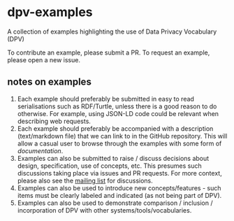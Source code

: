 # dpv-examples
A collection of examples highlighting the use of Data Privacy Vocabulary (DPV) 

To contribute an example, please submit a PR. To request an example, please open a new issue.

## notes on examples

1. Each example should preferably be submitted in easy to read serialisations such as RDF/Turtle, unless there is a good reason to do otherwise. For example, using JSON-LD code could be relevant when describing web requests.
2. Each example should preferably be accompanied with a description (text/markdown file) that we can link to in the GitHub repository. This will allow a casual user to browse through the examples with some form of _documentation_.
3. Examples can also be submitted to raise / discuss decisions about design, specification, use of concepts, etc. This presumes such discussions taking place via issues and PR requests. For more context, please also see the [mailing list](https://lists.w3.org/Archives/Public/public-dpvcg/) for discussions.
4. Examples can also be used to introduce new concepts/features - such items must be clearly labeled and indicated (as not being part of DPV).
5. Examples can also be used to demonstrate comparison / inclusion / incorporation of DPV with other systems/tools/vocabularies.
